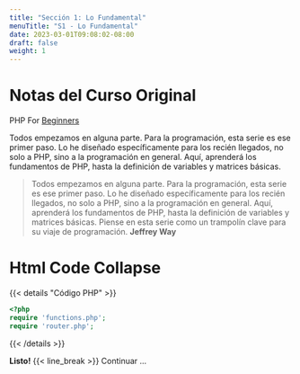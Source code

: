 ```yaml
---
title: "Sección 1: Lo Fundamental"
menuTitle: "S1 - Lo Fundamental"
date: 2023-03-01T09:08:02-08:00
draft: false
weight: 1
---
```


# Notas del Curso Original
PHP For [Beginners](https://laracasts.com/series/php-for-beginners-2023-edition)

Todos empezamos en alguna parte. Para la programación, esta serie es ese primer paso. Lo he diseñado específicamente para los recién llegados, no solo a PHP, sino a la programación en general. Aquí, aprenderá los fundamentos de PHP, hasta la definición de variables y matrices básicas.

> Todos empezamos en alguna parte. Para la programación, esta serie es ese primer paso. Lo he diseñado específicamente para los recién llegados, no solo a PHP, sino a la programación en general. Aquí, aprenderá los fundamentos de PHP, hasta la definición de variables y matrices básicas. Piense en esta serie como un trampolín clave para su viaje de programación. **Jeffrey Way**


# Html Code Collapse
{{< details "Código PHP" >}}
```php
<?php 
require 'functions.php';
require 'router.php';
```
{{< /details >}}


**Listo!**  {{< line_break >}}
Continuar ...